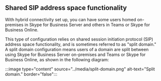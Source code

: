 
## Shared SIP address space functionality

With hybrid connectivity set up, you can have some users homed on-premises in Skype for Business Server and others in Teams or Skype for Business Online.

This type of configuration relies on shared session initiation protocol (SIP) address space functionality, and is sometimes referred to as "split domain." A split domain configuration means users of a domain are split between using Skype for Business Server on-premises and Teams or Skype for Business Online, as shown in the following diagram:

:::image type="content" source="../media/split-domain.png" alt-text="Split domain." border="false":::

